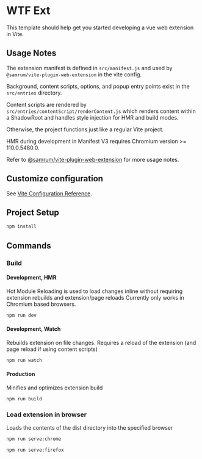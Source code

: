# WTF Ext

This template should help get you started developing a vue web extension in Vite.

## Usage Notes

The extension manifest is defined in `src/manifest.js` and used by `@samrum/vite-plugin-web-extension` in the vite config.

Background, content scripts, options, and popup entry points exist in the `src/entries` directory. 

Content scripts are rendered by `src/entries/contentScript/renderContent.js` which renders content within a ShadowRoot
and handles style injection for HMR and build modes.

Otherwise, the project functions just like a regular Vite project.



HMR during development in Manifest V3 requires Chromium version >= 110.0.5480.0.

Refer to [@samrum/vite-plugin-web-extension](https://github.com/samrum/vite-plugin-web-extension) for more usage notes.

## Customize configuration

See [Vite Configuration Reference](https://vitejs.dev/config/).

## Project Setup

```sh
npm install
```

## Commands
### Build
#### Development, HMR

Hot Module Reloading is used to load changes inline without requiring extension rebuilds and extension/page reloads
Currently only works in Chromium based browsers.
```sh
npm run dev
```

#### Development, Watch

Rebuilds extension on file changes. Requires a reload of the extension (and page reload if using content scripts)
```sh
npm run watch
```

#### Production

Minifies and optimizes extension build
```sh
npm run build
```

### Load extension in browser

Loads the contents of the dist directory into the specified browser
```sh
npm run serve:chrome
```

```sh
npm run serve:firefox
```
